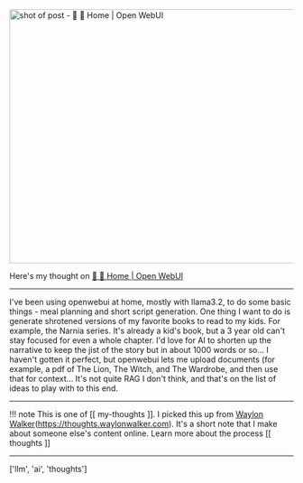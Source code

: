 
<a href="https://docs.openwebui.com/">
    <img
        src="https://shots.wayl.one/shot/?url=https://docs.openwebui.com/&height=450&width=800&scaled_width=800&scaled_height=450&selectors=""
        alt="shot of post - 💭 🏡 Home | Open WebUI"
        height=450
        width=800
    >
</a>

Here's my thought on <a href="https://docs.openwebui.com/">💭 🏡 Home | Open WebUI</a>

---

I've been using openwebui at home, mostly with llama3.2, to do some basic things - meal planning and short script generation. One thing I want to do is generate shrotened versions of my favorite books to read to my kids. For example, the Narnia series. It's already a kid's book, but a 3 year old can't stay focused for even a whole chapter. I'd love for AI to shorten up the narrative to keep the jist of the story but in about 1000 words or so... I haven't gotten it perfect, but openwebui lets me upload documents (for example, a pdf of The Lion, The Witch, and The Wardrobe, and then use that for context... It's not quite RAG I don't think, and that's on the list of ideas to play with to this end.

---

!!! note
     This is one of [[ my-thoughts ]]. I picked this up from [Waylon Walker](https://waylonwalker.com)(https://thoughts.waylonwalker.com). It's a short note that I make about someone else's
     content online.  Learn more about the process [[ thoughts ]]


---

['llm', 'ai', 'thoughts']
        